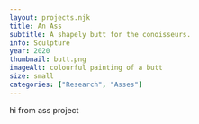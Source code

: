 ```yaml
---
layout: projects.njk
title: An Ass
subtitle: A shapely butt for the conoisseurs.
info: Sculpture
year: 2020
thumbnail: butt.png
imageAlt: colourful painting of a butt
size: small
categories: ["Research", "Asses"]
---
```


hi from ass project
